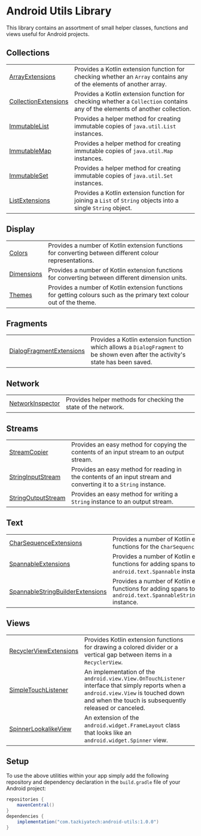 # Android Utils Library

This library contains an assortment of small helper classes, functions and views useful for Android projects.

## Collections

|                                                                                                         |                                                                                                                              |
|---------------------------------------------------------------------------------------------------------|------------------------------------------------------------------------------------------------------------------------------|
| [ArrayExtensions](library/src/main/java/com/tazkiyatech/utils/collections/ArrayExtensions.kt)           | Provides a Kotlin extension function for checking whether an `Array` contains any of the elements of another array.          |
| [CollectionExtensions](library/src/main/java/com/tazkiyatech/utils/collections/CollectionExtensions.kt) | Provides a Kotlin extension function for checking whether a `Collection` contains any of the elements of another collection. |
| [ImmutableList](library/src/main/java/com/tazkiyatech/utils/collections/ImmutableList.java)             | Provides a helper method for creating immutable copies of `java.util.List` instances.                                        |
| [ImmutableMap](library/src/main/java/com/tazkiyatech/utils/collections/ImmutableMap.java)               | Provides a helper method for creating immutable copies of `java.util.Map` instances.                                         |
| [ImmutableSet](library/src/main/java/com/tazkiyatech/utils/collections/ImmutableSet.java)               | Provides a helper method for creating immutable copies of `java.util.Set` instances.                                         |
| [ListExtensions](library/src/main/java/com/tazkiyatech/utils/collections/ListExtensions.kt)             | Provides a Kotlin extension function for joining a `List` of `String` objects into a single `String` object.                 |

## Display

|                                                                                 |                                                                                                                       |
|---------------------------------------------------------------------------------|-----------------------------------------------------------------------------------------------------------------------|
| [Colors](library/src/main/java/com/tazkiyatech/utils/display/Colors.kt)         | Provides a number of Kotlin extension functions for converting between different colour representations.              |
| [Dimensions](library/src/main/java/com/tazkiyatech/utils/display/Dimensions.kt) | Provides a number of Kotlin extension functions for converting between different dimension units.                     |
| [Themes](library/src/main/java/com/tazkiyatech/utils/display/Themes.kt)         | Provides a number of Kotlin extension functions for getting colours such as the primary text colour out of the theme. |

## Fragments

|                                                                                                             |                                                                                                                                  |
|-------------------------------------------------------------------------------------------------------------|----------------------------------------------------------------------------------------------------------------------------------|
| [DialogFragmentExtensions](library/src/main/java/com/tazkiyatech/utils/display/DialogFragmentExtensions.kt) | Provides a Kotlin extension function which allows a `DialogFragment` to be shown even after the activity's state has been saved. |

## Network

|                                                                                               |                                                                |
|-----------------------------------------------------------------------------------------------|----------------------------------------------------------------|
| [NetworkInspector](library/src/main/java/com/tazkiyatech/utils/network/NetworkInspector.java) | Provides helper methods for checking the state of the network. |

## Streams

|                                                                                                   |                                                                                                                  |
|---------------------------------------------------------------------------------------------------|------------------------------------------------------------------------------------------------------------------|
| [StreamCopier](library/src/main/java/com/tazkiyatech/utils/streams/StreamCopier.java)             | Provides an easy method for copying the contents of an input stream to an output stream.                         |
| [StringInputStream](library/src/main/java/com/tazkiyatech/utils/streams/StringInputStream.java)   | Provides an easy method for reading in the contents of an input stream and converting it to a `String` instance. |
| [StringOutputStream](library/src/main/java/com/tazkiyatech/utils/streams/StringOutputStream.java) | Provides an easy method for writing a `String` instance to an output stream.                                     |

## Text

|                                                                                                                             |                                                                                                                        |
|-----------------------------------------------------------------------------------------------------------------------------|------------------------------------------------------------------------------------------------------------------------|
| [CharSequenceExtensions](library/src/main/java/com/tazkiyatech/utils/lang/CharSequenceExtensions.kt)                        | Provides a number of Kotlin extension functions for the `CharSequence` class.                                          |
| [SpannableExtensions](library/src/main/java/com/tazkiyatech/utils/display/SpannableExtensions.kt)                           | Provides a number of Kotlin extension functions for adding spans to an `android.text.Spannable` instance.              |
| [SpannableStringBuilderExtensions](library/src/main/java/com/tazkiyatech/utils/display/SpannableStringBuilderExtensions.kt) | Provides a number of Kotlin extension functions for adding spans to an `android.text.SpannableStringBuilder` instance. |

## Views

|                                                                                                       |                                                                                                                                                                                                |
|-------------------------------------------------------------------------------------------------------|------------------------------------------------------------------------------------------------------------------------------------------------------------------------------------------------|
| [RecyclerViewExtensions](library/src/main/java/com/tazkiyatech/utils/views/RecyclerViewExtensions.kt) | Provides Kotlin extension functions for drawing a colored divider or a vertical gap between items in a `RecyclerView`.                                                                         |
| [SimpleTouchListener](library/src/main/java/com/tazkiyatech/utils/views/SimpleTouchListener.java)     | An implementation of the `android.view.View.OnTouchListener` interface that simply reports when a `android.view.View` is touched down and when the touch is subsequently released or canceled. |
| [SpinnerLookalikeView](library/src/main/java/com/tazkiyatech/utils/views/SpinnerLookalikeView.java)   | An extension of the `android.widget.FrameLayout` class that looks like an `android.widget.Spinner` view.                                                                                       |

## Setup

To use the above utilities within your app simply add the following repository and dependency declaration in
the `build.gradle` file of your Android project:

```groovy
repositories {
    mavenCentral()
}
dependencies {
    implementation("com.tazkiyatech:android-utils:1.0.0")
}
```
